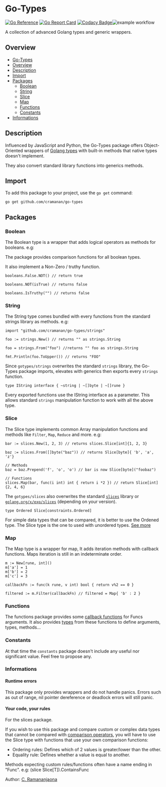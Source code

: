 # Go-Types

[![Go Reference](https://pkg.go.dev/badge/github.com/cramanan/go-types.svg)](https://pkg.go.dev/github.com/cramanan/go-types)
[![Go Report Card](https://goreportcard.com/badge/github.com/cramanan/go-types)](https://goreportcard.com/report/github.com/cramanan/go-types)
[![Codacy Badge](https://app.codacy.com/project/badge/Grade/0240ccf7e51346d280a6b82013f2f388)](https://app.codacy.com/gh/cramanan/go-types/dashboard?utm_source=gh&utm_medium=referral&utm_content=&utm_campaign=Badge_grade)![example workflow](https://github.com/cramanan/go-types/actions/workflows/tests.yml/badge.svg)

A collection of advanced Golang types and generic wrappers.

## Overview

-   [Go-Types](#go-types)
-   [Overview](#overview)
-   [Description](#description)
-   [Import](#import)
-   [Packages](#packages)
    -   [Boolean](#boolean)
    -   [String](#string)
    -   [Slice](#slice)
    -   [Map](#map)
    -   [Functions](#functions)
    -   [Constants](#constants)
-   [Informations](#informations)

## Description

Influenced by JavaScript and Python, the Go-Types package offers Object-Oriented wrappers of [Golang types](https://go.dev/ref/spec#Types) with built-in methods that native types doesn't implement.

They also convert standard library functions into generics methods.

## Import

To add this package to your project, use the `go get` command:

```
go get github.com/cramanan/go-types
```

## Packages

### Boolean

The Boolean type is a wrapper that adds logical operators as methods for booleans. e.g:

The package provides comparison functions for all boolean types.

It also implement a Non-Zero / truthy function.

```golang
booleans.False.NOT() // return true

booleans.NOT(isTrue) // returns false

booleans.IsTruthy("") // returns false
```

### String

The String type comes bundled with every functions from the standard strings library as methods. e.g:

```golang
import "github.com/cramanan/go-types/strings"

foo := strings.New() // returns "" as strings.String

foo = strings.From("foo") //returns "" foo as strings.String

fmt.Println(foo.ToUpper()) // returns "FOO"
```

Since `gotypes/strings` overwrites the standard `strings` library, the Go-Types package imports, elevates with generics then exports every `strings` function.

```golang
type IString interface { ~string | ~[]byte | ~[]rune }
```

Every exported functions use the IString interface as a parameter. This allows standard `strings` manipulation function to work with all the above type.

### Slice

The Slice type implements common Array manipulation functions and methods like `Filter`, `Map`, `Reduce` and more. e.g:

```golang
bar := slices.New(1, 2, 3) // returns slices.Slice[int]{1, 2, 3}

baz := slices.From([]byte("baz")) // returns Slice[byte]{ 'b', 'a', 'z'}

// Methods
baz = baz.Prepend('f', 'o', 'o') // bar is now Slice[byte]("foobaz")

// Functions
slices.Map(bar, func(i int) int { return i *2 }) // return Slice[int]{2, 4, 6}
```

The `gotypes/slices` also overwrites the standard [`slices`](https://pkg.go.dev/slices) library or [`golang.org/x/exp/slices`](https://pkg.go.dev/golang.org/x/exp/slices) (depending on your version).

```
type Ordered Slice[constraints.Ordered]
```

For simple data types that can be compared, it is better to use the Ordened type. The Slice type is the one to used with unordered types. [See more](#your-code-your-rules)

### Map

The Map type is a wrapper for map, It adds iteration methods with callback functions.
Maps iteration is still in an indeterminate order.

```golang
m := New[rune, int]()
m['a'] = 1
m['b'] = 2
m['c'] = 3

callbackFn := func(k rune, v int) bool { return v%2 == 0 }

filtered := m.Filter(callbackFn) // filtered = Map{ 'b' : 2 }
```

### Functions

The functions package provides some [callback functions](/functions/functions.go) for Funcs arguments. It also provides [types](/functions/types.go) from these functions to define arguments, types, methods...

### Constants

At that time the `constants` package doesn't include any useful nor significant value. Feel free to propose any.

### Informations

#### Runtime errors

This package only provides wrappers and do not handle panics.
Errors such as out of range, nil pointer dereference or deadlock errors will still panic.

#### Your code, your rules

For the slices package.

If you wish to use this package and compare custom or complex data types that cannot be compared with [comparison operators](https://go.dev/ref/spec#Comparison_operators), you will have to use the Slice type with functions that use your own comparison functions:

-   Ordering rules: Defines which of 2 values is greater/lower than the other.
-   Equality rule: Defines whether a value is equal to another.

Methods expecting custom rules/functions often have a name ending in "Func". e.g: (slice Slice[T]).ContainsFunc

Author: [C. Ramananjaona](https://github.com/cramanan)
